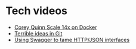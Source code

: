 # Tech videos

- [Corey Quinn Scale 14x on Docker](https://youtu.be/LPqqoOm8y5s?t=3816)
- [Terrible ideas in Git](https://www.youtube.com/watch?v=jr4zQc3g1Ts)
- [Using Swagger to tame HTTP/JSON interfaces](https://www.youtube.com/watch?v=ybGrm73dXow)
